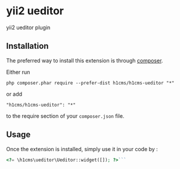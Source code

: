 yii2 ueditor
============
yii2 ueditor plugin

Installation
------------

The preferred way to install this extension is through [composer](http://getcomposer.org/download/).

Either run

```
php composer.phar require --prefer-dist h1cms/h1cms-ueditor "*"
```

or add

```
"h1cms/h1cms-ueditor": "*"
```

to the require section of your `composer.json` file.


Usage
-----

Once the extension is installed, simply use it in your code by  :

```php
<?= \h1cms\ueditor\Ueditor::widget([]); ?>```